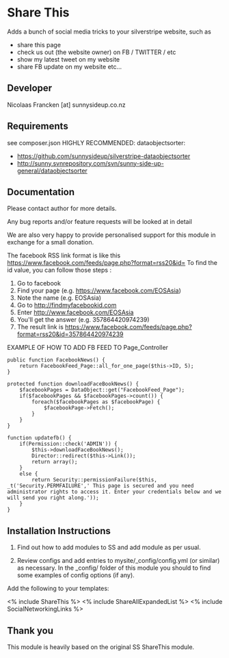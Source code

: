 Share This
================================================================================

Adds a bunch of social media tricks to your
silverstripe website, such as
- share this page
- check us out (the website owner) on FB / TWITTER / etc
- show my latest tweet on my website
- share FB update on my website
etc...


Developer
-----------------------------------------------
Nicolaas Francken [at] sunnysideup.co.nz

Requirements
-----------------------------------------------
see composer.json
HIGHLY RECOMMENDED: dataobjectsorter:
- https://github.com/sunnysideup/silverstripe-dataobjectsorter
- http://sunny.svnrepository.com/svn/sunny-side-up-general/dataobjectsorter


Documentation
-----------------------------------------------
Please contact author for more details.

Any bug reports and/or feature requests will be
looked at in detail

We are also very happy to provide personalised support
for this module in exchange for a small donation.

The facebook RSS link format is like this https://www.facebook.com/feeds/page.php?format=rss20&id=
To find the id value, you can follow those steps :
1. Go to facebook
2. Find your page (e.g. https://www.facebook.com/EOSAsia)
3. Note the name (e.g. EOSAsia)
4. Go to http://findmyfacebookid.com
5. Enter http://www.facebook.com/EOSAsia
6. You'll get the answer (e.g. 357864420974239)
7. The result link is https://www.facebook.com/feeds/page.php?format=rss20&id=357864420974239


EXAMPLE OF HOW TO ADD FB FEED TO Page_Controller

	public function FacebookNews() {
		return FacebookFeed_Page::all_for_one_page($this->ID, 5);
	}

	protected function downloadFaceBookNews() {
		$facebookPages = DataObject::get("FacebookFeed_Page");
		if($facebookPages && $facebookPages->count()) {
			foreach($facebookPages as $facebookPage) {
				$facebookPage->Fetch();
			}
		}
	}

	function updatefb() {
		if(Permission::check('ADMIN')) {
			$this->downloadFaceBookNews();
			Director::redirect($this->Link());
			return array();
		}
		else {
			return Security::permissionFailure($this, _t('Security.PERMFAILURE',' This page is secured and you need administrator rights to access it. Enter your credentials below and we will send you right along.'));
		}
	}


Installation Instructions
-----------------------------------------------
1. Find out how to add modules to SS and add module as per usual.


2. Review configs and add entries to mysite/_config/config.yml
(or similar) as necessary.
In the _config/ folder of this module
you should to find some examples of config options (if any).

Add the following to your templates:

<% include ShareThis %>
<% include ShareAllExpandedList %>
<% include SocialNetworkingLinks %>

Thank you
-----------------------------------------------
This module is heavily based on the original
SS ShareThis module.



